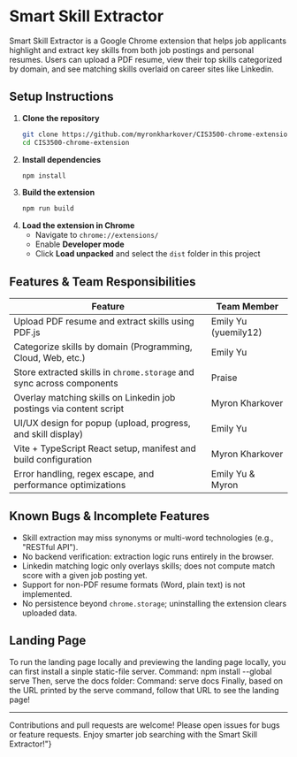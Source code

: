 # Smart Skill Extractor

Smart Skill Extractor is a Google Chrome extension that helps job applicants highlight and extract key skills from both job postings and personal resumes. Users can upload a PDF resume, view their top skills categorized by domain, and see matching skills overlaid on career sites like Linkedin.

## Setup Instructions

1. **Clone the repository**
   ```bash
   git clone https://github.com/myronkharkover/CIS3500-chrome-extension.git
   cd CIS3500-chrome-extension
   ```
2. **Install dependencies**
   ```bash
   npm install
   ```
3. **Build the extension**
   ```bash
   npm run build
   ```
4. **Load the extension in Chrome**
   - Navigate to `chrome://extensions/`
   - Enable **Developer mode**
   - Click **Load unpacked** and select the `dist` folder in this project

## Features & Team Responsibilities

| Feature                                                               | Team Member          |
| --------------------------------------------------------------------- | -------------------- |
| Upload PDF resume and extract skills using PDF.js                     | Emily Yu (yuemily12) |
| Categorize skills by domain (Programming, Cloud, Web, etc.)           | Emily Yu             |
| Store extracted skills in `chrome.storage` and sync across components | Praise               |
| Overlay matching skills on Linkedin job postings via content script   | Myron Kharkover      |
| UI/UX design for popup (upload, progress, and skill display)          | Emily Yu             |
| Vite + TypeScript React setup, manifest and build configuration       | Myron Kharkover      |
| Error handling, regex escape, and performance optimizations           | Emily Yu & Myron     |

## Known Bugs & Incomplete Features

- Skill extraction may miss synonyms or multi-word technologies (e.g., "RESTful API").
- No backend verification: extraction logic runs entirely in the browser.
- Linkedin matching logic only overlays skills; does not compute match score with a given job posting yet.
- Support for non-PDF resume formats (Word, plain text) is not implemented.
- No persistence beyond `chrome.storage`; uninstalling the extension clears uploaded data.

## Landing Page

To run the landing page locally and previewing the landing page locally, you can first install a sinple static-file server.
Command: npm install --global serve
Then, serve the docs folder:
Command: serve docs
Finally, based on the URL printed by the serve command, follow that URL to see the landing page!

---

Contributions and pull requests are welcome! Please open issues for bugs or feature requests. Enjoy smarter job searching with the Smart Skill Extractor!"}
